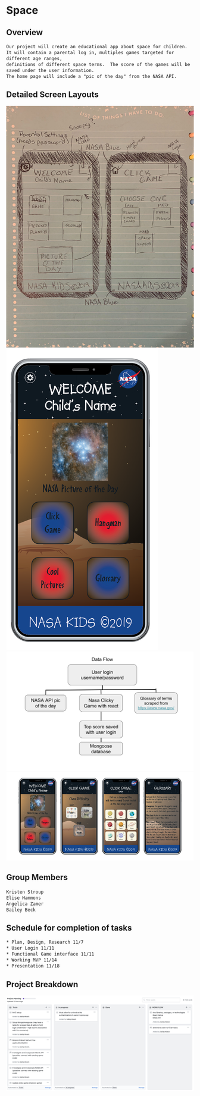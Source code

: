 # Space 

## Overview
    Our project will create an educational app about space for children.  It will contain a parental log in, multiples games targeted for different age ranges, 
    definitions of different space terms.  The score of the games will be saved under the user information.
    The home page will include a "pic of the day" from the NASA API.

## Detailed  Screen Layouts
![Image of screen layouts](/images/wireframe.jpg)
![Image of home page](images/home.png)
![Image of data flow](images/DataFlow.png)
![Image of screen by screen](images/screen-by-screen.png)


## Group Members
    Kristen Stroup
    Elise Hammons
    Angelica Zamer
    Bailey Beck


## Schedule for completion of tasks
    * Plan, Design, Research 11/7
    * User Login 11/11
    * Functional Game interface 11/11
    * Working MVP 11/14
    * Presentation 11/18


## Project Breakdown
![Image of project breakdown](/images/project-breakdown.png)